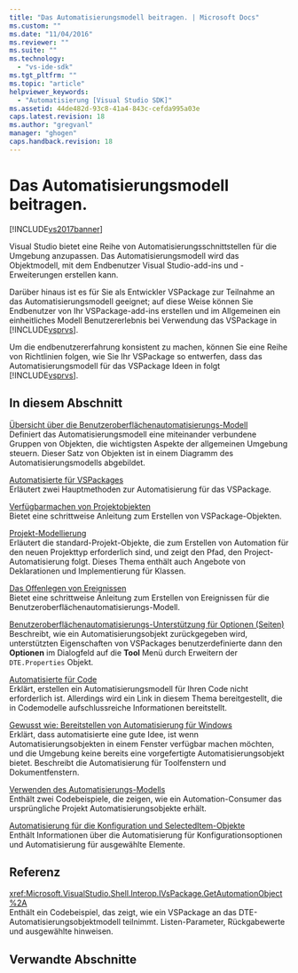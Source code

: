 ```yaml
---
title: "Das Automatisierungsmodell beitragen. | Microsoft Docs"
ms.custom: ""
ms.date: "11/04/2016"
ms.reviewer: ""
ms.suite: ""
ms.technology: 
  - "vs-ide-sdk"
ms.tgt_pltfrm: ""
ms.topic: "article"
helpviewer_keywords: 
  - "Automatisierung [Visual Studio SDK]"
ms.assetid: 44de482d-93c8-41a4-843c-cefda995a03e
caps.latest.revision: 18
ms.author: "gregvanl"
manager: "ghogen"
caps.handback.revision: 18
---
```

# Das Automatisierungsmodell beitragen.
[!INCLUDE[vs2017banner](../../code-quality/includes/vs2017banner.md)]

Visual Studio bietet eine Reihe von Automatisierungsschnittstellen für die Umgebung anzupassen. Das Automatisierungsmodell wird das Objektmodell, mit dem Endbenutzer Visual Studio\-add\-ins und \-Erweiterungen erstellen kann.  
  
 Darüber hinaus ist es für Sie als Entwickler VSPackage zur Teilnahme an das Automatisierungsmodell geeignet; auf diese Weise können Sie Endbenutzer von Ihr VSPackage\-add\-ins erstellen und im Allgemeinen ein einheitliches Modell Benutzererlebnis bei Verwendung das VSPackage in [!INCLUDE[vsprvs](../../code-quality/includes/vsprvs_md.md)].  
  
 Um die endbenutzererfahrung konsistent zu machen, können Sie eine Reihe von Richtlinien folgen, wie Sie Ihr VSPackage so entwerfen, dass das Automatisierungsmodell für das VSPackage Ideen in folgt [!INCLUDE[vsprvs](../../code-quality/includes/vsprvs_md.md)].  
  
## In diesem Abschnitt  
 [Übersicht über die Benutzeroberflächenautomatisierungs\-Modell](../../extensibility/internals/automation-model-overview.md)  
 Definiert das Automatisierungsmodell eine miteinander verbundene Gruppen von Objekten, die wichtigsten Aspekte der allgemeinen Umgebung steuern. Dieser Satz von Objekten ist in einem Diagramm des Automatisierungsmodells abgebildet.  
  
 [Automatisierte für VSPackages](../../extensibility/internals/providing-automation-for-vspackages.md)  
 Erläutert zwei Hauptmethoden zur Automatisierung für das VSPackage.  
  
 [Verfügbarmachen von Projektobjekten](../../extensibility/internals/exposing-project-objects.md)  
 Bietet eine schrittweise Anleitung zum Erstellen von VSPackage\-Objekten.  
  
 [Projekt\-Modellierung](../../extensibility/internals/project-modeling.md)  
 Erläutert die standard\-Projekt\-Objekte, die zum Erstellen von Automation für den neuen Projekttyp erforderlich sind, und zeigt den Pfad, den Project\-Automatisierung folgt. Dieses Thema enthält auch Angebote von Deklarationen und Implementierung für Klassen.  
  
 [Das Offenlegen von Ereignissen](../../extensibility/internals/exposing-events-in-the-visual-studio-sdk.md)  
 Bietet eine schrittweise Anleitung zum Erstellen von Ereignissen für die Benutzeroberflächenautomatisierungs\-Modell.  
  
 [Benutzeroberflächenautomatisierungs\-Unterstützung für Optionen \(Seiten\)](../../extensibility/internals/automation-support-for-options-pages.md)  
 Beschreibt, wie ein Automatisierungsobjekt zurückgegeben wird, unterstützten Eigenschaften von VSPackages benutzerdefinierte dann den **Optionen** im Dialogfeld auf die **Tool** Menü durch Erweitern der `DTE.Properties` Objekt.  
  
 [Automatisierte für Code](../../extensibility/internals/providing-automation-for-code.md)  
 Erklärt, erstellen ein Automatisierungsmodell für Ihren Code nicht erforderlich ist. Allerdings wird ein Link in diesem Thema bereitgestellt, die in Codemodelle aufschlussreiche Informationen bereitstellt.  
  
 [Gewusst wie: Bereitstellen von Automatisierung für Windows](../../extensibility/internals/how-to-provide-automation-for-windows.md)  
 Erklärt, dass automatisierte eine gute Idee, ist wenn Automatisierungsobjekten in einem Fenster verfügbar machen möchten, und die Umgebung keine bereits eine vorgefertigte Automatisierungsobjekt bietet. Beschreibt die Automatisierung für Toolfenstern und Dokumentfenstern.  
  
 [Verwenden des Automatisierungs\-Modells](../../extensibility/internals/using-the-automation-model.md)  
 Enthält zwei Codebeispiele, die zeigen, wie ein Automation\-Consumer das ursprüngliche Projekt Automatisierungsobjekte erhält.  
  
 [Automatisierung für die Konfiguration und SelectedItem\-Objekte](../../extensibility/internals/automation-for-configuration-and-selecteditem-objects.md)  
 Enthält Informationen über die Automatisierung für Konfigurationsoptionen und Automatisierung für ausgewählte Elemente.  
  
## Referenz  
 <xref:Microsoft.VisualStudio.Shell.Interop.IVsPackage.GetAutomationObject%2A>  
 Enthält ein Codebeispiel, das zeigt, wie ein VSPackage an das DTE\-Automatisierungsobjektmodell teilnimmt. Listen\-Parameter, Rückgabewerte und ausgewählte hinweisen.  
  
## Verwandte Abschnitte